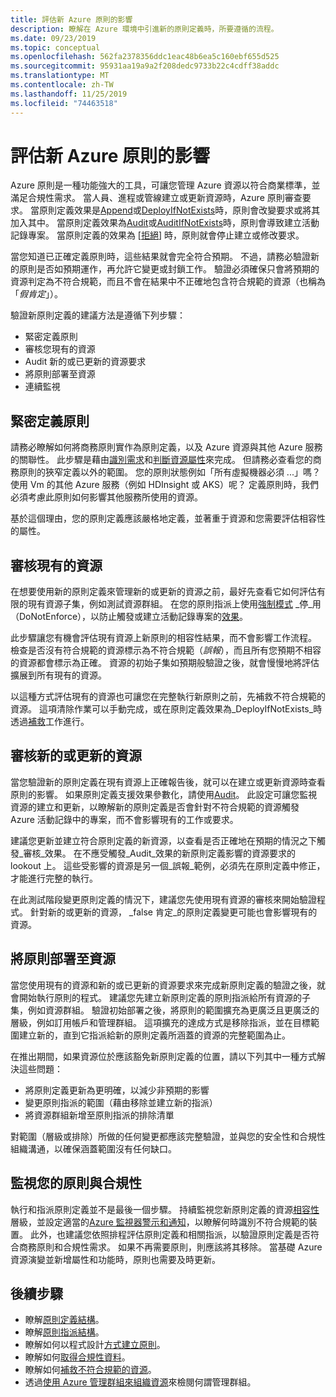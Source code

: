 ```yaml
---
title: 評估新 Azure 原則的影響
description: 瞭解在 Azure 環境中引進新的原則定義時，所要遵循的流程。
ms.date: 09/23/2019
ms.topic: conceptual
ms.openlocfilehash: 562fa2378356ddc1eac48b6ea5c160ebf655d525
ms.sourcegitcommit: 95931aa19a9a2f208dedc9733b22c4cdff38addc
ms.translationtype: MT
ms.contentlocale: zh-TW
ms.lasthandoff: 11/25/2019
ms.locfileid: "74463518"
---
```

# <a name="evaluate-the-impact-of-a-new-azure-policy"></a>評估新 Azure 原則的影響

Azure 原則是一種功能強大的工具，可讓您管理 Azure 資源以符合商業標準，並滿足合規性需求。 當人員、進程或管線建立或更新資源時，Azure 原則審查要求。 當原則定義效果是[Append](./effects.md#deny)或[DeployIfNotExists](./effects.md#deployifnotexists)時，原則會改變要求或將其加入其中。 當原則定義效果為[Audit](./effects.md#audit)或[AuditIfNotExists](./effects.md#auditifnotexists)時，原則會導致建立活動記錄專案。 當原則定義的效果為 [[拒絕](./effects.md#deny)] 時，原則就會停止建立或修改要求。

當您知道已正確定義原則時，這些結果就會完全符合預期。 不過，請務必驗證新的原則是否如預期運作，再允許它變更或封鎖工作。 驗證必須確保只會將預期的資源判定為不符合規範，而且不會在結果中不正確地包含符合規範的資源（也稱為「_假肯定_」）。

驗證新原則定義的建議方法是遵循下列步驟：

- 緊密定義原則
- 審核您現有的資源
- Audit 新的或已更新的資源要求
- 將原則部署至資源
- 連續監視

## <a name="tightly-define-your-policy"></a>緊密定義原則

請務必瞭解如何將商務原則實作為原則定義，以及 Azure 資源與其他 Azure 服務的關聯性。 此步驟是藉由[識別需求](../tutorials/create-custom-policy-definition.md#identify-requirements)和[判斷資源屬性](../tutorials/create-custom-policy-definition.md#determine-resource-properties)來完成。
但請務必查看您的商務原則的狹窄定義以外的範圍。 您的原則狀態例如「所有虛擬機器必須 ...」嗎？ 使用 Vm 的其他 Azure 服務（例如 HDInsight 或 AKS）呢？ 定義原則時，我們必須考慮此原則如何影響其他服務所使用的資源。

基於這個理由，您的原則定義應該嚴格地定義，並著重于資源和您需要評估相容性的屬性。

## <a name="audit-existing-resources"></a>審核現有的資源

在想要使用新的原則定義來管理新的或更新的資源之前，最好先查看它如何評估有限的現有資源子集，例如測試資源群組。 在您的原則指派上使用[強制模式](./assignment-structure.md#enforcement-mode)
_停_用（DoNotEnforce），以防止觸發或建立活動記錄專案的[效果](./effects.md)。

此步驟讓您有機會評估現有資源上新原則的相容性結果，而不會影響工作流程。 檢查是否沒有符合規範的資源標示為不符合規範（_誤報_），而且所有您預期不相容的資源都會標示為正確。
資源的初始子集如預期般驗證之後，就會慢慢地將評估擴展到所有現有的資源。

以這種方式評估現有的資源也可讓您在完整執行新原則之前，先補救不符合規範的資源。 這項清除作業可以手動完成，或在原則定義效果為_DeployIfNotExists_時透過[補救](../how-to/remediate-resources.md)工作進行。

## <a name="audit-new-or-updated-resources"></a>審核新的或更新的資源

當您驗證新的原則定義在現有資源上正確報告後，就可以在建立或更新資源時查看原則的影響。 如果原則定義支援效果參數化，請使用[Audit](./effects.md#audit)。 此設定可讓您監視資源的建立和更新，以瞭解新的原則定義是否會針對不符合規範的資源觸發 Azure 活動記錄中的專案，而不會影響現有的工作或要求。

建議您更新並建立符合原則定義的新資源，以查看是否正確地在預期的情況之下觸發_審核_效果。 在不應受觸發_Audit_效果的新原則定義影響的資源要求的 lookout 上。
這些受影響的資源是另一個_誤報_範例，必須先在原則定義中修正，才能進行完整的執行。

在此測試階段變更原則定義的情況下，建議您先使用現有資源的審核來開始驗證程式。 針對新的或更新的資源， _false 肯定_的原則定義變更可能也會影響現有的資源。

## <a name="deploy-your-policy-to-resources"></a>將原則部署至資源

當您使用現有的資源和新的或已更新的資源要求來完成新原則定義的驗證之後，就會開始執行原則的程式。 建議您先建立新原則定義的原則指派給所有資源的子集，例如資源群組。 驗證初始部署之後，將原則的範圍擴充為更廣泛且更廣泛的層級，例如訂用帳戶和管理群組。 這項擴充的達成方式是移除指派，並在目標範圍建立新的，直到它指派給新的原則定義所涵蓋的資源的完整範圍為止。

在推出期間，如果資源位於應該豁免新原則定義的位置，請以下列其中一種方式解決這些問題：

- 將原則定義更新為更明確，以減少非預期的影響
- 變更原則指派的範圍（藉由移除並建立新的指派）
- 將資源群組新增至原則指派的排除清單

對範圍（層級或排除）所做的任何變更都應該完整驗證，並與您的安全性和合規性組織溝通，以確保涵蓋範圍沒有任何缺口。

## <a name="monitor-your-policy-and-compliance"></a>監視您的原則與合規性

執行和指派原則定義並不是最後一個步驟。 持續監視您新原則定義的資源[相容性](../how-to/get-compliance-data.md)層級，並設定適當的[Azure 監視器警示和通知](../../../azure-monitor/platform/alerts-overview.md)，以瞭解何時識別不符合規範的裝置。 此外，也建議您依照排程評估原則定義和相關指派，以驗證原則定義是否符合商務原則和合規性需求。 如果不再需要原則，則應該將其移除。 當基礎 Azure 資源演變並新增屬性和功能時，原則也需要及時更新。

## <a name="next-steps"></a>後續步驟

- 瞭解[原則定義結構](./definition-structure.md)。
- 瞭解[原則指派結構](./assignment-structure.md)。
- 瞭解如何以程式設計[方式建立原則](../how-to/programmatically-create.md)。
- 瞭解如何[取得合規性資料](../how-to/get-compliance-data.md)。
- 瞭解如何[補救不符合規範的資源](../how-to/remediate-resources.md)。
- 透過[使用 Azure 管理群組來組織資源](../../management-groups/overview.md)來檢閱何謂管理群組。
